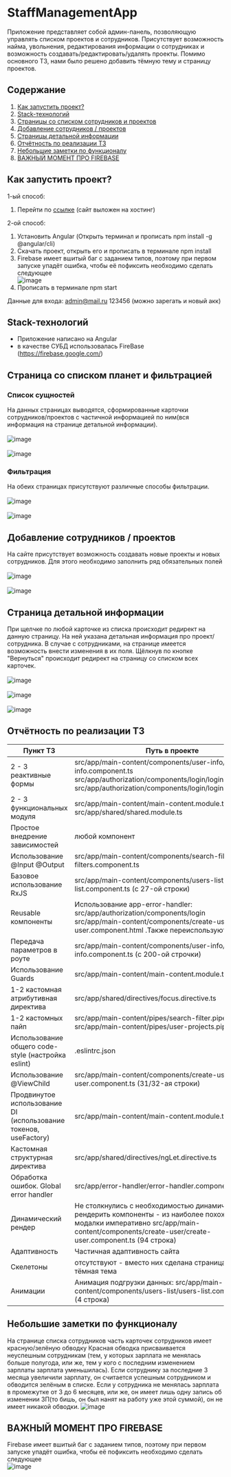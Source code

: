 # StaffManagementApp
Приложение представляет собой админ-панель, позволяющую управлять списком проектов и сотрудников. Присутствует возможность найма, увольнения, редактирования информации о сотрудниках и возможность создавать/редактировать/удалять проекты. Помимо основного ТЗ, нами было решено добавить тёмную тему и страницу проектов.

## Содержание

1. <a href = "#start">Как запустить проект?</a>
2. <a href = "#stack">Stack-технологий</a>
3. <a href = "#main_page">Страницы со списком сотрудников и проектов<a>
4. <a href = "#create_page">Добавление сотрудников / проектов<a>
5. <a href = "#info_page">Страницы детальной информации</a>
6. <a href = "#technical_assignment">Отчётность по реализации ТЗ</a>
7. <a href = "#project_info">Небольшие заметки по функционалу</a>
8. <a href = "#error_part">ВАЖНЫЙ МОМЕНТ ПРО FIREBASE</a>
  
<a name = start></a>
## Как запустить проект?
1-ый способ:
  1. Перейти по [ссылке](https://647e2549af33ac0384e1ce67--harmonious-sunshine-17a661.netlify.app/)  (сайт выложен на хостинг)
  
2-ой способ:
  1. Установить Angular (Открыть терминал и прописать npm install -g @angular/cli)
  2. Скачать проект, открыть его и прописать в терминале npm install
  3. Firebase имеет вшитый баг с заданием типов, поэтому при первом запуске упадёт ошибка, чтобы её пофиксить необходимо сделать следующее <br>
  ![image](https://github.com/lceneo/StaffManagementApp/assets/94864786/f14a3dad-17d3-423e-885b-34d2f648038a)
  4. Прописать в терминале npm start

 Данные для входа:
 admin@mail.ru
 123456
 (можно зарегать и новый акк)
  
<a name = stack></a>  
## Stack-технологий
- Приложение написано на Angular
- в качестве СУБД использовалась FireBase (https://firebase.google.com/)

<a name = main_page></a>
## Страница со списком планет и фильтрацией

### Список сущностей
На данных страницах выводятся, сформированные карточки сотрудников/проектов с частичной информацией по ним(вся информация на странице детальной информации). 
<br><br>
![image](https://github.com/lceneo/StaffManagementApp/assets/94864786/c4a83eab-152b-4ac4-a302-a22a05972e88)
<br><br>
![image](https://github.com/lceneo/StaffManagementApp/assets/94864786/268fd036-2b86-46de-bb98-5e19c49f431c)



### Фильтрация
На обеих страницах присутствуют различные способы фильтрации.
<br><br>
![image](https://github.com/lceneo/StaffManagementApp/assets/94864786/d234ae46-90c1-47e2-8ba5-835019e4c12f)
<br><br>
![image](https://github.com/lceneo/StaffManagementApp/assets/94864786/d2efb905-dfd9-4532-b31f-2774dcd3edaa)

 <a name = create_page></a>  
## Добавление сотрудников / проектов
На сайте присутствует возможность создавать новые проекты и новых сотрудников. Для этого необходимо заполнить ряд обязательных полей
<br><br>
 ![image](https://github.com/lceneo/StaffManagementApp/assets/94864786/98ee250a-d1f6-4576-83c8-fbac7f15a3d7)
<br><br>
![image](https://github.com/lceneo/StaffManagementApp/assets/94864786/9b627d9d-ff26-47ac-b529-48da35d9b0ca)


<a name = info_page></a>
## Страница детальной информации

При щелчке по любой карточке из списка происходит редирект на данную страницу.
На ней указана детальная информация про проект/сотрудника. В случае с сотрудниками, на странице имеется возможность внести изменения в их поля. Щёлкнув по кнопке "Вернуться" происходит редирект на страницу со списком всех карточек.
<br><br>
![image](https://github.com/lceneo/StaffManagementApp/assets/94864786/3df98258-3838-4592-bf92-7a5bb099e468)
<br><br>
![image](https://github.com/lceneo/StaffManagementApp/assets/94864786/1942aa11-55f9-4acb-b071-81e28fde22b4)
<br><br>
![image](https://github.com/lceneo/StaffManagementApp/assets/94864786/79dbd2da-6061-414d-8123-3db8a4a60836)
 

<a name = technical_assignment></a>
## Отчётность по реализации ТЗ

| Пункт ТЗ | Путь в проекте  |
| ------- | --- |
| 2 - 3 реактивные формы | src/app/main-content/components/user-info/user-info.component.ts <br> src/app/authorization/components/login/login.component.ts <br> src/app/authorization/components/login/login.component.ts |
| 2 - 3 функциональных модуля | src/app/main-content/main-content.module.ts <br>  src/app/shared/shared.module.ts|
| Простое внедрение зависимостей | любой компонент |
| Использование @Input @Output | src/app/main-content/components/search-filters/search-filters.component.ts |
| Базовое использование RxJS | src/app/main-content/components/users-list/users-list.component.ts (c 27-ой строки) |
| Reusable компоненты | Использование app-error-handler: src/app/authorization/components/login <br> src/app/main-content/components/create-user/create-user.component.html .Также переиспользуются модалки |
| Передача параметров в роуте | src/app/main-content/components/user-info/user-info.component.ts (с 200-ой строчки) |
| Использование Guards | src/app/main-content/main-content.module.ts |
| 1-2 кастомная атрибутивная директива | src/app/shared/directives/focus.directive.ts |
| 1-2 кастомных пайп | src/app/main-content/pipes/search-filter.pipe.ts <br> src/app/main-content/pipes/user-projects.pipe.ts |
| Использование общего code-style (настройка eslint) | .eslintrc.json |
| Использование @ViewChild | src/app/main-content/components/create-user/create-user.component.ts (31/32-ая строки) |
| Продвинутое использование DI (использование токенов, useFactory) | src/app/main-content/main-content.module.ts |
| Кастомная структурная директива | src/app/shared/directives/ngLet.directive.ts |
| Обработка ошибок. Global error handler | src/app/error-handler/error-handler.component.ts |
| Динамический рендер | Не столкнулись с необходимостью динамически рендерить компоненты - из наиболее похожего вызов модалки императивно src/app/main-content/components/create-user/create-user.component.ts (94 строка) |
| Адаптивность | Частичная адаптивность сайта |
| Скелетоны | отсутствуют - вместо них сделана страница проектов + тёмная тема |
| Анимации | Анимация подгрузки данных: src/app/main-content/components/users-list/users-list.component.html (4 cтрока) |
  
<a name = project_info></a>
## Небольшие заметки по функционалу
На странице списка сотрудников часть карточек сотрудников имеет красную/зелёную обводку
Красная обводка присваивается неуспешным сотрудникам (тем, у которых зарплата не менялась больше полугода, или же, тем у кого с последним изменением зарплаты зарплата уменьшилась). Если сотруднику за последние 3 месяца увеличили зарплату, он считается успешным сотрудником и обводится зелёным в списке. Если у сотрудника не менялась зарплата в промежутке от 3 до 6 месяцев, или же, он имеет лишь одну запись об изменении ЗП(то бишь, он был нанят на работу уже этой суммой), он не имеет никакой обводки.
![image](https://github.com/lceneo/StaffManagementApp/assets/94864786/e42d4488-33bf-4a8d-97c4-a02c2b7f2d1e)

  
<a name = error_part></a>
## ВАЖНЫЙ МОМЕНТ ПРО FIREBASE
Firebase имеет вшитый баг с заданием типов, поэтому при первом запуске упадёт ошибка, чтобы её пофиксить необходимо сделать следующее <br>
![image](https://github.com/lceneo/StaffManagementApp/assets/94864786/f14a3dad-17d3-423e-885b-34d2f648038a)
